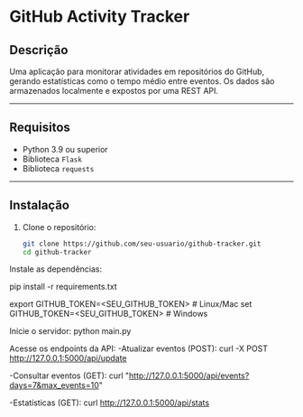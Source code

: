 # GitHub Activity Tracker

## Descrição
Uma aplicação para monitorar atividades em repositórios do GitHub, gerando estatísticas como o tempo médio entre eventos. Os dados são armazenados localmente e expostos por uma REST API.

---

## Requisitos

- Python 3.9 ou superior
- Biblioteca `Flask`
- Biblioteca `requests`

---

## Instalação

1. Clone o repositório:
   ```bash
   git clone https://github.com/seu-usuario/github-tracker.git
   cd github-tracker

Instale as dependências:

pip install -r requirements.txt

export GITHUB_TOKEN=<SEU_GITHUB_TOKEN>    # Linux/Mac
set GITHUB_TOKEN=<SEU_GITHUB_TOKEN>      # Windows


Inicie o servidor:
python main.py

Acesse os endpoints da API:
-Atualizar eventos (POST):
curl -X POST http://127.0.0.1:5000/api/update

-Consultar eventos (GET):
curl "http://127.0.0.1:5000/api/events?days=7&max_events=10"

-Estatísticas (GET):
curl http://127.0.0.1:5000/api/stats



